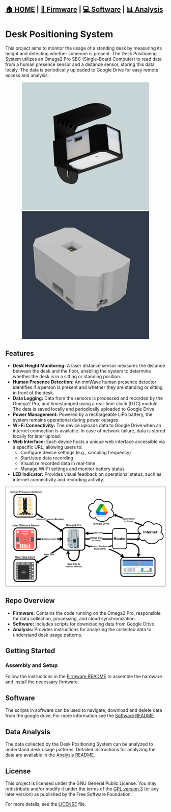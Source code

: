 ## [🏠 HOME](./README.md) | [🔧 Firmware](Firmware/README.md) | [💻 Software](Software/README.md) | [📊 Analysis](Analysis/README.md)
# Desk Positioning System 


This project aims to monitor the usage of a standing desk by measuring its height and detecting whether someone is present. The Desk Positioning System utilizes an Omega2 Pro SBC (Single-Board Computer) to read data from a human presence sensor and a distance sensor, storing this data localy. The data is periodically uploaded to Google Drive for easy remote access and analysis.

<p align="center">
  <img src="Documentation\StandUpDevice.png" width="400">
  <img src="Documentation\standup_device_assembly1.gif" width="400">
</p>

## Features
- **Desk Height Monitoring:** A laser distance sensor measures the distance between the desk and the floor, enabling the system to determine whether the desk is in a sitting or standing position.
- **Human Presence Detection:** An mmWave human presence detector identifies if a person is present and whether they are standing or sitting in front of the desk.
- **Data Logging:** Data from the sensors is processed and recorded by the Omega2 Pro, and timestamped using a real-time clock (RTC) module. The data is saved locally and periodically uploaded to Google Drive.
- **Power Management:** Powered by a rechargeable LiPo battery, the system remains operational during power outages.
- **Wi-Fi Connectivity:** The device uploads data to Google Drive when an internet connection is available. In case of network failure, data is stored locally for later upload.
- **Web Interface:** Each device hosts a unique web interface accessible via a specific URL, allowing users to:
  - Configure device settings (e.g., sampling frequency)
  - Start/stop data recording
  - Visualize recorded data in real-time
  - Manage Wi-Fi settings and monitor battery status
- **LED Indicator:** Provides visual feedback on operational status, such as internet connectivity and recording activity.
  

<p align="center">
  <img src="Documentation\Data_flow_diagram.png" width="800">
</p>

## Repo Overview
- **Firmware:** Contains the code running on the Omega2 Pro, responsible for data collection, processing, and cloud synchronization.
- **Software:** Includes scripts for downloading data from Google Drive
- **Analysis:** Provides instructions for analyzing the collected data to understand desk usage patterns.

## Getting Started
### Assembly and Setup

Follow the instructions in the [Firmware README](Firmware/README.md) to assemble the hardware and install the necessary firmware.

## Software

The scripts in software can be used to navigate, download and delete data from the google drive. For more information see the [Software README](Software/README.md).
## Data Analysis

The data collected by the Desk Positioning System can be analyzed to understand desk usage patterns. Detailed instructions for analyzing the data are available in the [Analysis README](Analysis/README.md).

## License

This project is licensed under the GNU General Public License. You may redistribute and/or modify it under the terms of the [GPL version 3](https://www.gnu.org/licenses/gpl-3.0.html) (or any later version) as published by the Free Software Foundation.

For more details, see the [LICENSE](LICENSE) file.